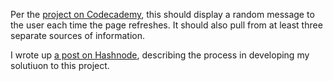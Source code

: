 Per the [project on Codecademy](https://www.codecademy.com/paths/full-stack-engineer-career-path/tracks/fscp-javascript-syntax-portfolio-project/modules/fscp-mixed-messages/kanban_projects/mixed-messages), this should display a random message to the user each time the page refreshes. It should also pull from at least three separate sources of information.

I wrote up [a post on Hashnode](https://www.codecademy.com/paths/full-stack-engineer-career-path/tracks/fscp-javascript-syntax-portfolio-project/modules/fscp-mixed-messages/kanban_projects/mixed-messages), describing the process in developing my solutiuon to this project.
